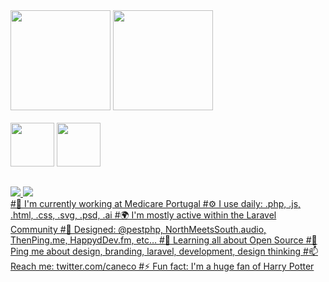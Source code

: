 <div>
  <img height="160em" src="https://github-readme-stats.vercel.app/api?username=xxGabrielNeryxx&show_icons=true&theme=dracula&include_all_commits=true&count_private=true"/>
  <img height="160m" src="https://github-readme-stats.vercel.app/api/top-langs/?username=xxGabrielNeryxx&layout=compact&langs_count=7&theme=dracula"/>
</div>
<br>
<div>
  <img height="70em" src="https://cdn.jsdelivr.net/gh/devicons/devicon/icons/jupyter/jupyter-original-wordmark.svg" />
  <img height="70em" src="https://cdn.jsdelivr.net/gh/devicons/devicon/icons/python/python-original-wordmark.svg" />
</div>

##

<div>  
  <a href="https://www.instagram.com/gabrielnery14/" target="_blank"><img src="https://img.shields.io/badge/-Instagram-%23E4405F?style=for-the-badge&logo=instagram&logoColor=white" target="_blank">
  <a href="https://www.linkedin.com/in/gabriel-nery-013617231/" target="_blank"><img src="https://img.shields.io/badge/-LinkedIn-%230077B5?style=for-the-badge&logo=linkedin&logoColor=white" target="_blank">
 

 
</div>
#🏢 I'm currently working at Medicare Portugal
#⚙️ I use daily: .php, .js, .html, .css, .svg, .psd, .ai
#🌍 I'm mostly active within the Laravel Community
#💅 Designed: @pestphp, NorthMeetsSouth.audio, ThenPing.me, HappydDev.fm, etc…
#🌱 Learning all about Open Source
#💬 Ping me about design, branding, laravel, development, design thinking
#📫 Reach me: twitter.com/caneco
#⚡️ Fun fact: I'm a huge fan of Harry Potter
